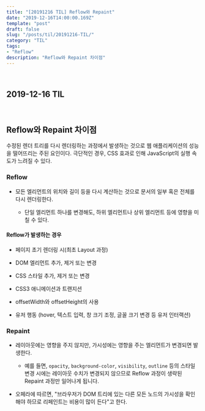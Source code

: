 ```yaml
---
title: "[20191216 TIL] Reflow와 Repaint"
date: "2019-12-16T14:00:00.169Z"
template: "post"
draft: false
slug: "/posts/til/20191216-TIL/"
category: "TIL"
tags:
- "Reflow"
description: "Reflow와 Repaint 차이점"
---
```


<br>

## 2019-12-16 TIL

<br>

## Reflow와 Repaint 차이점

수정된 렌더 트리를 다시 렌더링하는 과정에서 발생하는 것으로 웹 애플리케이션의 성능을 떨어뜨리는 주된 요인이다. 극단적인 경우, CSS 효과로 인해 JavaScript의 실행 속도가 느려질 수 있다.

### Reflow

- 모든 엘리먼트의 위치와 길이 등을 다시 계산하는 것으로 문서의 일부 혹은 전체를 다시 렌더링한다.

  - 단일 엘리먼트 하나를 변경해도, 하위 엘리먼트나 상위 엘리먼트 등에 영향을 미칠 수 있다.

#### Reflow가 발생하는 경우

- 페이지 초기 렌더링 시(최초 Layout 과정)

- DOM 엘리먼트 추가, 제거 또는 변경

- CSS 스타일 추가, 제거 또는 변경

- CSS3 애니메이션과 트랜지션

- offsetWidth와 offsetHeight의 사용

- 유저 행동 (hover, 텍스트 입력, 창 크기 조정, 글꼴 크기 변경 등 유저 인터랙션)

### Repaint

- 레이아웃에는 영향을 주지 않지만, 가시성에는 영향을 주는 엘리먼트가 변경되면 발생한다.
  - 예를 들면, `opacity`, `background-color`, `visibility`, `outline` 등의 스타일 변경 시에는 레이아웃 수치가 변경되지 않으므로 Reflow 과정이 생략된 Repaint 과정만 일어나게 됩니다.

- 오페라에 따르면, "브라우저가 DOM 트리에 있는 다른 모든 노드의 가시성을 확인해야 하므로 리페인트는 비용이 많이 든다"고 한다.
